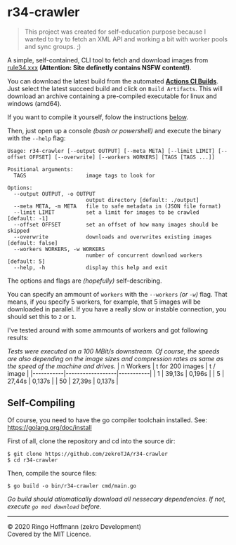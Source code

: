 # r34-crawler

> This project was created for self-education purpose because I wanted to try to fetch an XML API and working a bit with worker pools and sync groups. ;)

A simple, self-contained, CLI tool to fetch and download images from [rule34.xxx](https://rule34.xxx) **(Attention: Site definetly contains NSFW content!)**.

You can download the latest build from the automated [**Actions CI Builds**](https://github.com/zekroTJA/r34-crawler/actions).  
Just select the latest succeed build and click on `Build Artifacts`. This will download an archive containing a pre-compiled executable for linux and windows (amd64).

If you want to compile it yourself, folow the instructions [below](#self-compiling).

Then, just open up a console *(bash or powershell)* and execute the binary with the `--help` flag:

```
Usage: r34-crawler [--output OUTPUT] [--meta META] [--limit LIMIT] [--offset OFFSET] [--overwrite] [--workers WORKERS] [TAGS [TAGS ...]]

Positional arguments:
  TAGS                   image tags to look for

Options:
  --output OUTPUT, -o OUTPUT
                         output directory [default: ./output]
  --meta META, -m META   file to safe metadata in (JSON file format)
  --limit LIMIT          set a limit for images to be crawled [default: -1]
  --offset OFFSET        set an offset of how many images should be skipped
  --overwrite            downloads and overwrites existing images [default: false]
  --workers WORKERS, -w WORKERS
                         number of concurrent download workers [default: 5]
  --help, -h             display this help and exit
```

The options and flags are *(hopefully)* self-describing.

You can specify an ammount of `workers` with the `--workers` *(or `-w`)* flag. That means, if you specify 5 workers, for example, that 5 images will be downloaded in parallel. If you have a really slow or instable connection, you should set this to `2` or `1`.

I've tested around with some ammounts of workers and got following results:

*Tests were executed on a 100 MBit/s downstream. Of course, the speeds are also depending on the image sizes and compression rates as same as the speed of the machine and drives.*
| n Workers | t for 200 images | t / image |
|-----------|------------------|-----------|
| 1 | 39,13s | 0,196s |
| 5 | 27,44s | 0,137s |
| 50 | 27,39s | 0,137s |

## Self-Compiling

Of course, you need to have the go compiler toolchain installed.
See: https://golang.org/doc/install

First of all, clone the repository and cd into the source dir:
```
$ git clone https://github.com/zekroTJA/r34-crawler
$ cd r34-crawler
```

Then, compile the source files:
```
$ go build -o bin/r34-crawler cmd/main.go
```

*Go build should atiomatically download all nessecary dependencies. If not, execute `go mod download` before.*

---

© 2020 Ringo Hoffmann (zekro Development)  
Covered by the MIT Licence.